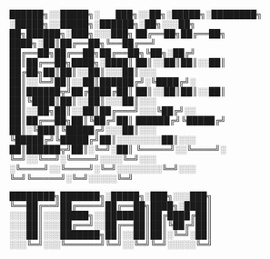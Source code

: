 
██████╗░░█████╗░  ███╗░░██╗░█████╗░████████╗  ░█████╗░░█████╗░██████╗░██╗░░░██╗  ██╗██████╗░███╗░░░███╗
██╔══██╗██╔══██╗  ████╗░██║██╔══██╗╚══██╔══╝  ██╔══██╗██╔══██╗██╔══██╗╚██╗░██╔╝  ██║██╔══██╗████╗░████║
██║░░██║██║░░██║  ██╔██╗██║██║░░██║░░░██║░░░  ██║░░╚═╝██║░░██║██████╔╝░╚████╔╝░  ██║██████╦╝██╔████╔██║
██║░░██║██║░░██║  ██║╚████║██║░░██║░░░██║░░░  ██║░░██╗██║░░██║██╔═══╝░░░╚██╔╝░░  ██║██╔══██╗██║╚██╔╝██║
██████╔╝╚█████╔╝  ██║░╚███║╚█████╔╝░░░██║░░░  ╚█████╔╝╚█████╔╝██║░░░░░░░░██║░░░  ██║██████╦╝██║░╚═╝░██║
╚═════╝░░╚════╝░  ╚═╝░░╚══╝░╚════╝░░░░╚═╝░░░  ░╚════╝░░╚════╝░╚═╝░░░░░░░░╚═╝░░░  ╚═╝╚═════╝░╚═╝░░░░░╚═╝

████████╗███████╗░█████╗░███╗░░░███╗
╚══██╔══╝██╔════╝██╔══██╗████╗░████║
░░░██║░░░█████╗░░███████║██╔████╔██║
░░░██║░░░██╔══╝░░██╔══██║██║╚██╔╝██║
░░░██║░░░███████╗██║░░██║██║░╚═╝░██║
░░░╚═╝░░░╚══════╝╚═╝░░╚═╝╚═╝░░░░░╚═╝

